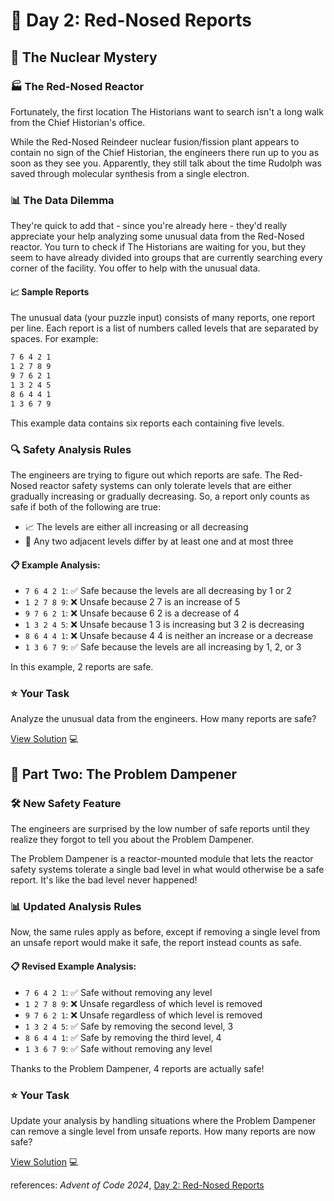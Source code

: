 # 🎄 Day 2: Red-Nosed Reports

## 🔬 The Nuclear Mystery

### 🏭 The Red-Nosed Reactor
Fortunately, the first location The Historians want to search isn't a long walk from the Chief Historian's office.

While the Red-Nosed Reindeer nuclear fusion/fission plant appears to contain no sign of the Chief Historian, the engineers there run up to you as soon as they see you. Apparently, they still talk about the time Rudolph was saved through molecular synthesis from a single electron.

### 📊 The Data Dilemma
They're quick to add that - since you're already here - they'd really appreciate your help analyzing some unusual data from the Red-Nosed reactor. You turn to check if The Historians are waiting for you, but they seem to have already divided into groups that are currently searching every corner of the facility. You offer to help with the unusual data.

#### 📈 Sample Reports
The unusual data (your puzzle input) consists of many reports, one report per line. Each report is a list of numbers called levels that are separated by spaces. For example:
```txt
7 6 4 2 1
1 2 7 8 9
9 7 6 2 1
1 3 2 4 5
8 6 4 4 1
1 3 6 7 9
```
This example data contains six reports each containing five levels.

### 🔍 Safety Analysis Rules
The engineers are trying to figure out which reports are safe. The Red-Nosed reactor safety systems can only tolerate levels that are either gradually increasing or gradually decreasing. So, a report only counts as safe if both of the following are true:

- 📈 The levels are either all increasing or all decreasing
- 🔢 Any two adjacent levels differ by at least one and at most three

#### 📋 Example Analysis:
- `7 6 4 2 1`: ✅ Safe because the levels are all decreasing by 1 or 2
- `1 2 7 8 9`: ❌ Unsafe because 2 7 is an increase of 5
- `9 7 6 2 1`: ❌ Unsafe because 6 2 is a decrease of 4
- `1 3 2 4 5`: ❌ Unsafe because 1 3 is increasing but 3 2 is decreasing
- `8 6 4 4 1`: ❌ Unsafe because 4 4 is neither an increase or a decrease
- `1 3 6 7 9`: ✅ Safe because the levels are all increasing by 1, 2, or 3

In this example, 2 reports are safe.

### ⭐️ Your Task
Analyze the unusual data from the engineers. How many reports are safe?

[View Solution](/day2_pt1.py) 💻

## 🔄 Part Two: The Problem Dampener

### 🛠️ New Safety Feature
The engineers are surprised by the low number of safe reports until they realize they forgot to tell you about the Problem Dampener.

The Problem Dampener is a reactor-mounted module that lets the reactor safety systems tolerate a single bad level in what would otherwise be a safe report. It's like the bad level never happened!

### 📊 Updated Analysis Rules
Now, the same rules apply as before, except if removing a single level from an unsafe report would make it safe, the report instead counts as safe.

#### 📋 Revised Example Analysis:
- `7 6 4 2 1`: ✅ Safe without removing any level
- `1 2 7 8 9`: ❌ Unsafe regardless of which level is removed
- `9 7 6 2 1`: ❌ Unsafe regardless of which level is removed
- `1 3 2 4 5`: ✅ Safe by removing the second level, 3
- `8 6 4 4 1`: ✅ Safe by removing the third level, 4
- `1 3 6 7 9`: ✅ Safe without removing any level

Thanks to the Problem Dampener, 4 reports are actually safe!

### ⭐️ Your Task
Update your analysis by handling situations where the Problem Dampener can remove a single level from unsafe reports. How many reports are now safe?

[View Solution](/day2_pt2.py) 💻

references: *Advent of Code 2024*, [Day 2: Red-Nosed Reports](https://adventofcode.com/2024/day/2)
